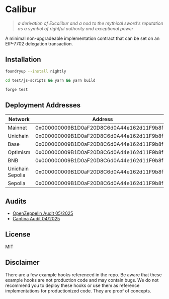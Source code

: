 # Calibur
> _a derivation of *Excalibur* and a nod to the mythical sword's reputation as a symbol of rightful authority and exceptional power_

A minimal non-upgradeable implementation contract that can be set on an EIP-7702 delegation transaction.

## Installation
```bash
foundryup --install nightly

cd test/js-scripts && yarn && yarn build

forge test
```

## Deployment Addresses

| Network | Address | Commit Hash | Version |
|---------|---------|------------|---------|
| Mainnet | 0x000000009B1D0aF20D8C6d0A44e162d11F9b8f00 | 35d80918e120d177a49d3d90bcd4dd011caedd32 | v1.0.0 |
| Unichain | 0x000000009B1D0aF20D8C6d0A44e162d11F9b8f00 | 35d80918e120d177a49d3d90bcd4dd011caedd32 | v1.0.0 |
| Base | 0x000000009B1D0aF20D8C6d0A44e162d11F9b8f00 | 35d80918e120d177a49d3d90bcd4dd011caedd32 | v1.0.0 |
| Optimism | 0x000000009B1D0aF20D8C6d0A44e162d11F9b8f00 | 35d80918e120d177a49d3d90bcd4dd011caedd32 | v1.0.0 |
| BNB | 0x000000009B1D0aF20D8C6d0A44e162d11F9b8f00 | 35d80918e120d177a49d3d90bcd4dd011caedd32 | v1.0.0 |
| Unichain Sepolia | 0x000000009B1D0aF20D8C6d0A44e162d11F9b8f00 | 35d80918e120d177a49d3d90bcd4dd011caedd32 | v1.0.0 |
| Sepolia | 0x000000009B1D0aF20D8C6d0A44e162d11F9b8f00 | 35d80918e120d177a49d3d90bcd4dd011caedd32 | v1.0.0 |

## Audits
- [OpenZeppelin Audit 05/2025](audits/OpenZeppelin_audit.pdf)
- [Cantina Audit 04/2025](audits/Cantina_audit.pdf)

## License
MIT

## Disclaimer
There are a few example hooks referenced in the repo. Be aware that these example hooks are not production code and may contain bugs. We do not recommend you to deploy these hooks or use them as reference implementations for productionized code. They are proof of concepts.

